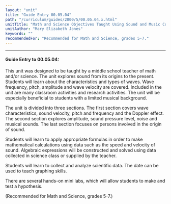 ```yaml
---
layout: "unit"
title: "Guide Entry 00.05.04"
path: "/curriculum/guides/2000/5/00.05.04.x.html"
unitTitle: "Math and Science Objectives Taught Using Sound and Music Concepts"
unitAuthor: "Mary Elizabeth Jones"
keywords: ""
recommendedFor: "Recommended for Math and Science, grades 5-7."
---
```

<body>
<hr/>
<h4>
Guide Entry to 00.05.04:
</h4>
This unit was designed to be taught by a middle school teacher of math and/or science.  The unit explores sound from its origins to the present.  Students will learn about the characteristics and types of waves.  Wave frequency, pitch, amplitude and wave velocity are covered.  Included in the unit are many classroom activities and research activities.  The unit will be especially beneficial to students with a limited musical background.
<p>
The unit is divided into three sections.  The first section covers wave characteristics, sound velocity, pitch and frequency and the Doppler effect.  The second section explores amplitude, sound pressure level, noise and musical sounds. The last section focuses on persons involved in the origin of sound.
</p>
<p>
Students will learn to apply appropriate formulas in order to make mathematical calculations using data such as the speed and velocity of sound.  Algebraic expressions will be constructed and solved using data collected in science class or supplied by the teacher.
</p>
<p>
Students will learn to collect and analyze scientific data.  The date can be used to teach graphing skills.
</p>
<p>
There are several hands-on mini labs, which will allow students to make and test a hypothesis.
</p>
<p>
(Recommended for Math and Science, grades 5-7.)
</p>
</body>